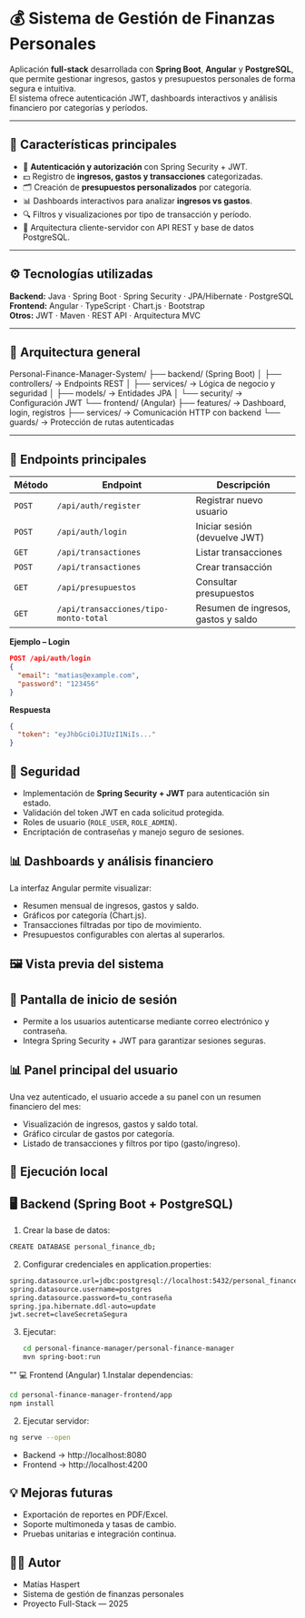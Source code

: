 # 💰 Sistema de Gestión de Finanzas Personales

Aplicación **full-stack** desarrollada con **Spring Boot**, **Angular** y **PostgreSQL**, que permite gestionar ingresos, gastos y presupuestos personales de forma segura e intuitiva.  
El sistema ofrece autenticación JWT, dashboards interactivos y análisis financiero por categorías y períodos.

---

## 🚀 Características principales

- 🔑 **Autenticación y autorización** con Spring Security + JWT.  
- 💵 Registro de **ingresos, gastos y transacciones** categorizadas.  
- 🗂️ Creación de **presupuestos personalizados** por categoría.  
- 📊 Dashboards interactivos para analizar **ingresos vs gastos**.  
- 🔍 Filtros y visualizaciones por tipo de transacción y período.  
- 🧩 Arquitectura cliente-servidor con API REST y base de datos PostgreSQL.

---

## ⚙️ Tecnologías utilizadas

**Backend:** Java · Spring Boot · Spring Security · JPA/Hibernate · PostgreSQL  
**Frontend:** Angular · TypeScript · Chart.js · Bootstrap  
**Otros:** JWT · Maven · REST API · Arquitectura MVC  

---

## 🧠 Arquitectura general

Personal-Finance-Manager-System/
├── backend/ (Spring Boot)
│ ├── controllers/ → Endpoints REST
│ ├── services/ → Lógica de negocio y seguridad
│ ├── models/ → Entidades JPA
│ └── security/ → Configuración JWT
└── frontend/ (Angular)
├── features/ → Dashboard, login, registros
├── services/ → Comunicación HTTP con backend
└── guards/ → Protección de rutas autenticadas


---

## 📡 Endpoints principales

| Método | Endpoint | Descripción |
|--------|-----------|--------------|
| `POST` | `/api/auth/register` | Registrar nuevo usuario |
| `POST` | `/api/auth/login` | Iniciar sesión (devuelve JWT) |
| `GET` | `/api/transactiones` | Listar transacciones |
| `POST` | `/api/transactiones` | Crear transacción |
| `GET` | `/api/presupuestos` | Consultar presupuestos |
| `GET` | `/api/transacciones/tipo-monto-total` | Resumen de ingresos, gastos y saldo |

**Ejemplo – Login**
```json
POST /api/auth/login
{
  "email": "matias@example.com",
  "password": "123456"
}
```

**Respuesta**
```json
{
  "token": "eyJhbGciOiJIUzI1NiIs..."
}
```
## 🔐 Seguridad

- Implementación de **Spring Security + JWT** para autenticación sin estado.  
- Validación del token JWT en cada solicitud protegida.  
- Roles de usuario (`ROLE_USER`, `ROLE_ADMIN`).  
- Encriptación de contraseñas y manejo seguro de sesiones.

## 📊 Dashboards y análisis financiero
La interfaz Angular permite visualizar:
- Resumen mensual de ingresos, gastos y saldo.
- Gráficos por categoría (Chart.js).
- Transacciones filtradas por tipo de movimiento.
- Presupuestos configurables con alertas al superarlos.

## 🖼️ Vista previa del sistema
## 🔐 Pantalla de inicio de sesión
- Permite a los usuarios autenticarse mediante correo electrónico y contraseña.
- Integra Spring Security + JWT para garantizar sesiones seguras.

## 📊 Panel principal del usuario
Una vez autenticado, el usuario accede a su panel con un resumen financiero del mes:
- Visualización de ingresos, gastos y saldo total.
- Gráfico circular de gastos por categoría.
- Listado de transacciones y filtros por tipo (gasto/ingreso).

## 🧩 Ejecución local
## 🖥️ Backend (Spring Boot + PostgreSQL)
1.  Crear la base de datos:
  ```bash
  CREATE DATABASE personal_finance_db;
  ```
2. Configurar credenciales en application.properties:
  ```bash
  spring.datasource.url=jdbc:postgresql://localhost:5432/personal_finance_db
  spring.datasource.username=postgres
  spring.datasource.password=tu_contraseña
  spring.jpa.hibernate.ddl-auto=update
  jwt.secret=claveSecretaSegura
  ```
3. Ejecutar:
   ```bash
   cd personal-finance-manager/personal-finance-manager
   mvn spring-boot:run
   ```
"" 💻 Frontend (Angular)
1.Instalar dependencias:
```bash
cd personal-finance-manager-frontend/app
npm install
```
2. Ejecutar servidor:
```bash
ng serve --open
```
- Backend → http://localhost:8080
- Frontend → http://localhost:4200

## 💡 Mejoras futuras
- Exportación de reportes en PDF/Excel.
- Soporte multimoneda y tasas de cambio.
- Pruebas unitarias e integración continua.

## 👨‍💻 Autor
- Matías Haspert
- Sistema de gestión de finanzas personales
- Proyecto Full-Stack — 2025 

